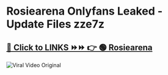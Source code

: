 
 # Rosiearena Onlyfans Leaked - Update Files zze7z

## <h2><a href="https://clipsfans.com/Rosiearena&ref=git">🔗 Click to LINKS ⏩⏩ 👉 🟢 Rosiearena </a></h2>

<a href="https://clipsfans.com/Rosiearena&ref=git" rel="nofollow" data-target="animated-image.originalLink"><img src="https://i.ibb.co.com/xMMVF88/686577567.gif" alt="Viral Video Original" style="max-width: 100%; display: inline-block;" data-target="animated-image.originalImage"></a>

